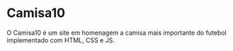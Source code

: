 # Camisa10
O Camisa10 é um site em homenagem a camisa mais importante do futebol implementado com HTML, CSS e JS.
